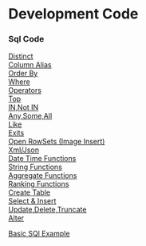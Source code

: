 # Development Code
### Sql Code
[Distinct](https://github.com/TechCodeDev/Development_Code/blob/main/Sql/Select.sql)<br/>
[Column Alias](https://github.com/TechCodeDev/Development_Code/blob/main/Sql/ColumnAlias.sql)<br/>
[Order By](https://github.com/TechCodeDev/Development_Code/blob/main/Sql/OrderBy.sql)<br/>
[Where](https://github.com/TechCodeDev/Development_Code/blob/main/Sql/Where.sql)<br/>
[Operators](https://github.com/TechCodeDev/Development_Code/blob/main/Sql/Operators.sql)<br/>
[Top](https://github.com/TechCodeDev/Development_Code/blob/main/Sql/Top.sql)<br/> 
[IN,Not IN](https://github.com/TechCodeDev/Development_Code/blob/main/Sql/InNotIn.sql)<br/>
[Any,Some,All](https://github.com/TechCodeDev/Development_Code/blob/main/Sql/AnySomeAll.sql)<br/>
[Like](https://github.com/TechCodeDev/Development_Code/blob/main/Sql/Like.sql)<br/>
[Exits](https://github.com/TechCodeDev/Development_Code/blob/main/Sql/Exists.sql)<br/>
[Open RowSets (Image Insert)](https://github.com/TechCodeDev/Development_Code/blob/main/Sql/OpenRowSet.sql)<br/>
[Xml/Json](https://github.com/TechCodeDev/Development_Code/blob/main/Sql/Xml%20Json.sql)<br/>
[Date Time Functions](https://github.com/TechCodeDev/Development_Code/blob/main/Sql/DateAndTimeFunction.sql)<br/>
[String Functions](https://github.com/TechCodeDev/Development_Code/blob/main/Sql/String%20Functions.sql)<br/>
[Aggregate Functions](https://github.com/TechCodeDev/Development_Code/blob/main/Sql/Aggregate.sql)<br/>
[Ranking Functions](https://github.com/TechCodeDev/Development_Code/blob/main/Sql/Ranking%20Functions%20.sql)<br/>
[Create Table](https://github.com/TechCodeDev/Development_Code/blob/main/Sql/Create%20Tables.sql)<br/>
[Select & Insert](https://github.com/TechCodeDev/Development_Code/blob/main/Sql/Select%20%26%20Insert.sql)<br/>
[Update,Delete,Truncate](https://github.com/TechCodeDev/Development_Code/blob/main/Sql/Update%20%2C%20Delete%20%2C%20Truncate%20.sql)<br/>
[Alter](https://github.com/TechCodeDev/Development_Code/blob/main/Sql/Alter.sql)<br/>

[Basic SQl Example](https://github.com/TechCodeDev/Development_Code/blob/main/BasicSql.sql)<br/>


